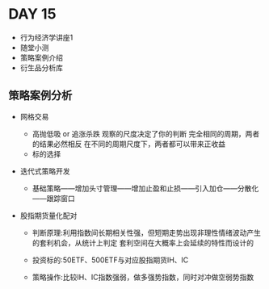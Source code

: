 # DAY 15

- 行为经济学讲座1
- 随堂小测
- 策略案例介绍
- 衍生品分析库



## 策略案例分析

- 网格交易

  - 高抛低吸 or 追涨杀跌 观察的尺度决定了你的判断 完全相同的周期，两者的结果必然相反 在不同的周期尺度下，两者都可以带来正收益
  - 标的选择

- 迭代式策略开发

  - 基础策略——增加头寸管理——增加止盈和止损——引入加仓——分散化——跟踪窗口

- 股指期货量化配对

  - 判断原理:利用指数间长期相关性强，但短期走势出现非理性情绪波动产生的套利机会，从统计上判定 套利空间在大概率上会延续的特性而设计的

  - 投资标的:50ETF、500ETF与对应股指期货IH、IC

  - 策略操作:比较IH、IC指数强弱，做多强势指数，同时对冲做空弱势指数

    